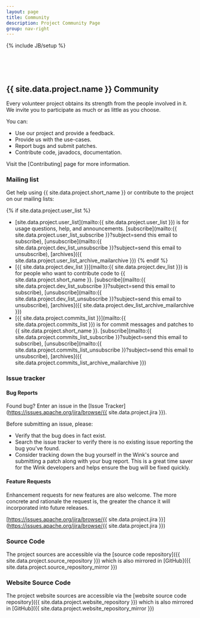 ```yaml
---
layout: page
title: Community
description: Project Community Page
group: nav-right
---
```

{% include JB/setup %}

<br/><br/><br/>

## {{ site.data.project.name }} Community

Every volunteer project obtains its strength from the people involved in it. We invite you to participate as much or as little as you choose.

You can:

* Use our project and provide a feedback.
* Provide us with the use-cases.
* Report bugs and submit patches.
* Contribute code, javadocs, documentation.

Visit the [Contributing] page for more information.

### Mailing list

Get help using {{ site.data.project.short_name }} or contribute to the project on our mailing lists:

{% if site.data.project.user_list %}
* [site.data.project.user_list](mailto:{{ site.data.project.user_list }}) is for usage questions, help, and announcements. [subscribe](mailto:{{ site.data.project.user_list_subscribe }}?subject=send this email to subscribe),     [unsubscribe](mailto:{{ site.data.project.dev_list_unsubscribe }}?subject=send this email to unsubscribe), [archives]({{ site.data.project.user_list_archive_mailarchive }})
{% endif %}
* [{{ site.data.project.dev_list }}](mailto:{{ site.data.project.dev_list }}) is for people who want to contribute code to {{ site.data.project.short_name }}. [subscribe](mailto:{{ site.data.project.dev_list_subscribe }}?subject=send this email to subscribe), [unsubscribe](mailto:{{ site.data.project.dev_list_unsubscribe }}?subject=send this email to unsubscribe), [archives]({{ site.data.project.dev_list_archive_mailarchive }})
* [{{ site.data.project.commits_list }}](mailto:{{ site.data.project.commits_list }}) is for commit messages and patches to {{ site.data.project.short_name }}. [subscribe](mailto:{{ site.data.project.commits_list_subscribe }}?subject=send this email to subscribe), [unsubscribe](mailto:{{ site.data.project.commits_list_unsubscribe }}?subject=send this email to unsubscribe), [archives]({{ site.data.project.commits_list_archive_mailarchive }})


### Issue tracker



#### Bug Reports

Found bug? Enter an issue in the [Issue Tracker](https://issues.apache.org/jira/browse/{{ site.data.project.jira }}).

Before submitting an issue, please:

* Verify that the bug does in fact exist.
* Search the issue tracker to verify there is no existing issue reporting the bug you've found.
* Consider tracking down the bug yourself in the Wink's source and submitting a patch along with your bug report. This is a great time saver for the Wink developers and helps ensure the bug will be fixed quickly.



#### Feature Requests

Enhancement requests for new features are also welcome. The more concrete and rationale the request is, the greater the chance it will incorporated into future releases.



  [https://issues.apache.org/jira/browse/{{ site.data.project.jira }}](https://issues.apache.org/jira/browse/{{ site.data.project.jira }})


### Source Code

The project sources are accessible via the [source code repository]({{ site.data.project.source_repository }}) which is also mirrored in [GitHub]({{ site.data.project.source_repository_mirror }})


### Website Source Code

The project website sources are accessible via the [website source code repository]({{ site.data.project.website_repository }}) which is also mirrored in [GitHub]({{ site.data.project.website_repository_mirror }})
